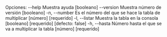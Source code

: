 Opciones:
      --help     Muestra ayuda                                        [booleano]
      --version  Muestra número de versión                            [booleano]
  -n, --number   Es el número del que se hace la tabla de multiplicar
                                                            [número] [requerido]
  -l, --listar   Muestra la tabla en la consola
                                         [booleano] [requerido] [defecto: false]
  -h, --hasta    Número hasta el que se va a multiplicar la tabla
                                                            [número] [requerido]